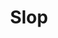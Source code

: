 ---
title: Slop
artist: Forth Wanderers
image: "/uploads/slop.jpg"
catalogue-number: MA0083
format: 12" / Digital
---